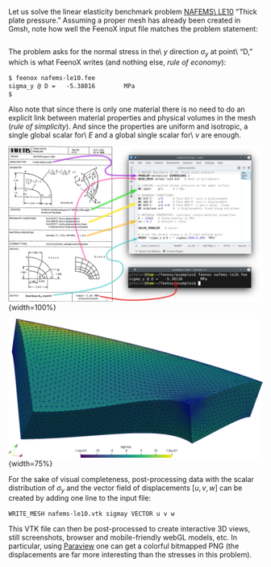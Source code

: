 Let us solve the linear elasticity benchmark problem [NAFEMS\ LE10](https://www.nafems.org/publications/resource_center/p18/) “Thick plate pressure.” Assuming a proper mesh has already been created in Gmsh, note how well the FeenoX input file matches the problem statement:

```{.feenox include="nafems-le10.fee"}
```

The problem asks for the normal stress in the\ $y$ direction $\sigma_y$ at point\ “D,” which is what FeenoX writes (and nothing else, *rule of economy*):

```terminal
$ feenox nafems-le10.fee 
sigma_y @ D =   -5.38016        MPa
$ 
```

Also note that since there is only one material there is no need to do an explicit link between material properties and physical volumes in the mesh (*rule of simplicity*). And since the properties are uniform and isotropic, a single global scalar for\ $E$ and a global single scalar for\ $\nu$ are enough.


![The NAFEMS LE10 problem statement and the corresponding FeenoX input](nafems-le10-problem-input.svg){width=100%}

![Normal stress $\sigma_y$ refined around point\ $D$ over 5,000x-warped displacements for LE10 created with Paraview](nafems-le10.png){width=75%}

For the sake of visual completeness, post-processing data with the scalar distribution of $\sigma_y$ and the vector field of displacements $[u,v,w]$ can be created by adding one line to the input file:

```feenox
WRITE_MESH nafems-le10.vtk sigmay VECTOR u v w
```

This VTK file can then be post-processed to create interactive 3D views, still screenshots, browser and mobile-friendly webGL models, etc. In particular, using [Paraview](https://www.paraview.org) one can get a colorful bitmapped PNG (the displacements are far more interesting than the stresses in this problem).


